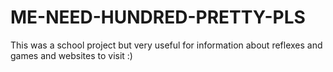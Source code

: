 # ME-NEED-HUNDRED-PRETTY-PLS
This was a school project but very useful for information about reflexes and games and websites to visit :)
